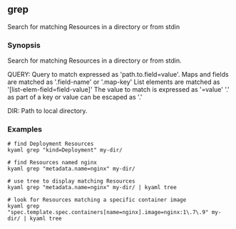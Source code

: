 ## grep

Search for matching Resources in a directory or from stdin

### Synopsis

  Search for matching Resources in a directory or from stdin.

  QUERY:
    Query to match expressed as 'path.to.field=value'.
    Maps and fields are matched as '.field-name' or '.map-key'
    List elements are matched as '[list-elem-field=field-value]'
    The value to match is expressed as '=value'
    '.' as part of a key or value can be escaped as '\.'

  DIR:
    Path to local directory.

### Examples

    # find Deployment Resources
    kyaml grep "kind=Deployment" my-dir/
    
    # find Resources named nginx
    kyaml grep "metadata.name=nginx" my-dir/
    
    # use tree to display matching Resources
    kyaml grep "metadata.name=nginx" my-dir/ | kyaml tree
    
    # look for Resources matching a specific container image
    kyaml grep "spec.template.spec.containers[name=nginx].image=nginx:1\.7\.9" my-dir/ | kyaml tree